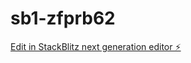 # sb1-zfprb62

[Edit in StackBlitz next generation editor ⚡️](https://stackblitz.com/~/github.com/Umairali0/sb1-zfprb62)